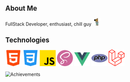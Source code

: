 ## About Me

FullStack Developer, enthusiast, chill guy <img src="https://raw.githubusercontent.com/NikAlexan/NikAlexan/refs/heads/master/public/images/chill-guy.png" alt="Chill guy" width="25"/>

## Technologies
<img src="https://raw.githubusercontent.com/NikAlexan/NikAlexan/refs/heads/master/public/images/technologies/html-5.png" alt="HTML" width="50"/>
<img src="https://raw.githubusercontent.com/NikAlexan/NikAlexan/refs/heads/master/public/images/technologies/css-3.png" alt="CSS" width="50"/>
<img src="https://raw.githubusercontent.com/NikAlexan/NikAlexan/refs/heads/master/public/images/technologies/js.png" alt="JS" width="50"/>
<img src="https://raw.githubusercontent.com/NikAlexan/NikAlexan/refs/heads/master/public/images/technologies/sass.png" alt="SASS" width="50"/>
<img src="https://raw.githubusercontent.com/NikAlexan/NikAlexan/refs/heads/master/public/images/technologies/vue.svg" alt="Vue" width="50"/>
<img src="https://raw.githubusercontent.com/NikAlexan/NikAlexan/refs/heads/master/public/images/technologies/php.png" alt="PHP" width="50"/>
<img src="https://raw.githubusercontent.com/NikAlexan/NikAlexan/refs/heads/master/public/images/technologies/laravel.svg" alt="Laravel" width="50"/>

<br>

![Achievements](https://github-profile-trophy.vercel.app/?username=nikalexan&theme=darkhub)